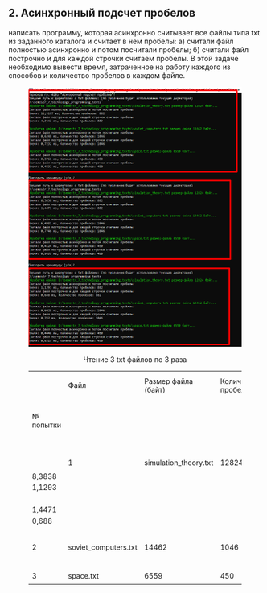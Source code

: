 ## 2. Асинхронный подсчет пробелов
написать программу, которая асинхронно считывает все файлы типа txt из заданного каталога и считает в нем пробелы: 
a) считали файл полностью асинхронно и потом посчитали пробелы; 
б) считали файл построчно и для каждой строчки считаем пробелы. 
В этой задаче необходимо вывести время, затраченное на работу каждого из способов и количество пробелов в каждом файле. 

<figure>
   <p align="center">
      <img src="https://github.com/dr-number/larionov_semestr_7_lab_2-read_files_calc_spaces/blob/main/for_read_me/1.png">
      <p align="center">Чтение 3 txt файлов по 3 раза</p>
   </p>
  <table>
	<tbody>
		<tr>
			<td rowspan="2">№ попытки</td>
			<td>Файл</td>
			<td>Размер файла (байт)</td>
			<td>Количество пробелов</td>
			<td colspan="2">Метод</td>
			<td>Время выполнения (ms)</td>
		</tr>
		<tr>
			<td rowspan="6">1</td>
			<td rowspan="6">simulation_theory.txt</td>
			<td rowspan="6">12824</td>
			<td rowspan="6">882</td>
			<td>Cчитали файл полностью асинхронно и потом посчитали пробелы.</td>
			<td>Cчитали файл построчно и для каждой строчки считаем пробелы.</td>
		</tr>
		<tr>
			<td>8,3838</td>
		</tr>
		<tr>
			<td>1,1293</td>
		</tr>
		<tr>
			<td></td>
			<td>4,2342</td>
		</tr>
		<tr>
			<td>1,4471</td>
		</tr>
		<tr>
			<td>0,688</td>
		</tr>
		<tr>
			<td rowspan="6">2</td>
			<td rowspan="6">soviet_computers.txt</td>
			<td rowspan="6">14462</td>
			<td rowspan="6">1046</td>
			<td></td>
			<td>0,6248</td>
		</tr>
		<tr>
			<td>6,4981</td>
		</tr>
		<tr>
			<td>0,6025</td>
		</tr>
		<tr>
			<td></td>
			<td></td>
		</tr>
		<tr>
			<td></td>
		</tr>
		<tr>
			<td></td>
		</tr>
		<tr>
			<td rowspan="6">3</td>
			<td rowspan="6">space.txt</td>
			<td rowspan="6">6559</td>
			<td rowspan="6">450</td>
			<td></td>
			<td></td>
		</tr>
		<tr>
			<td></td>
		</tr>
		<tr>
			<td></td>
		</tr>
		<tr> 
			<td></td>
			<td></td>
		</tr>
		<tr>
			<td></td>
		</tr>
		<tr>
			<td></td>
		</tr>
	</tbody>
</table>
</table>
</figure> 